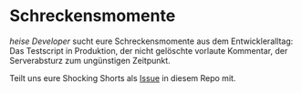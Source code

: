 # Schreckensmomente

_heise Developer_ sucht eure Schreckensmomente aus dem Entwickleralltag: Das Testscript in Produktion, der nicht gelöschte vorlaute Kommentar, der Serverabsturz zum ungünstigen Zeitpunkt.

Teilt uns eure Shocking Shorts als <a href="https://github.com/ix-magazin/ShockingShorts/issues">Issue</a> in diesem Repo mit.
